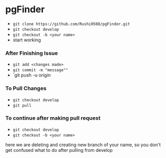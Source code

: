 # pgFinder

- `git clone https://github.com/Rushi0508/pgFinder.git`
- `git checkout develop`
- `git checkout -b <your name>`
- start working

### After Finishing Issue
- `git add <changes made>`
- `git commit -m "message""`
- `git push -u origin <your name>

### To Pull Changes 
- `git checkout develop`
- `git pull`

### To continue after making pull request
- `git checkout develop`
- `git checkout -b <your name>`

here we are deleting and creating new branch of your name, so you don't get confused what to do after pulling from develop


